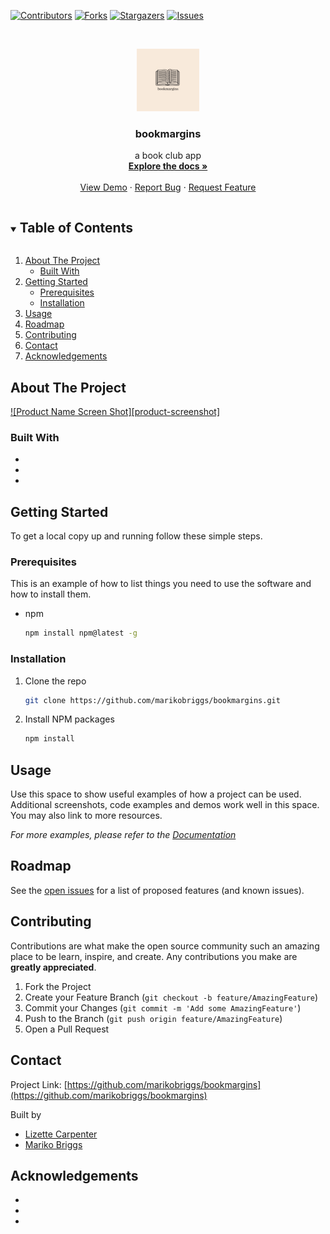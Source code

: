 <!--
*** https://github.com/othneildrew/Best-README-Template
-->

<!-- PROJECT SHIELDS -->
<!--
*** I'm using markdown "reference style" links for readability.
*** Reference links are enclosed in brackets [ ] instead of parentheses ( ).
*** See the bottom of this document for the declaration of the reference variables
*** for contributors-url, forks-url, etc. This is an optional, concise syntax you may use.
*** https://www.markdownguide.org/basic-syntax/#reference-style-links
-->
[![Contributors][contributors-shield]][contributors-url]
[![Forks][forks-shield]][forks-url]
[![Stargazers][stars-shield]][stars-url]
[![Issues][issues-shield]][issues-url]
<!-- [![MIT License][license-shield]][license-url] -->
<!-- [![LinkedIn][linkedin-shield]][linkedin-url] -->



<!-- PROJECT LOGO -->
<br />
<p align="center">
  <a href="https://github.com/marikobriggs/bookmargins">
    <img src="images/bookclub_logo.png" alt="Logo" width="100" height="100">
  </a>

  <h3 align="center">bookmargins</h3>

  <p align="center">
    a book club app
    <br />
    <a href="https://github.com/marikobriggs/bookmargins"><strong>Explore the docs »</strong></a>
    <br />
    <br />
    <a href="https://github.com/marikobriggs/bookmargins">View Demo</a>
    ·
    <a href="https://github.com/marikobriggs/bookmargins/issues">Report Bug</a>
    ·
    <a href="https://github.com/marikobriggs/bookmargins/issues">Request Feature</a>
  </p>
</p>



<!-- TABLE OF CONTENTS -->
<details open="open">
  <summary><h2 style="display: inline-block">Table of Contents</h2></summary>
  <ol>
    <li>
      <a href="#about-the-project">About The Project</a>
      <ul>
        <li><a href="#built-with">Built With</a></li>
      </ul>
    </li>
    <li>
      <a href="#getting-started">Getting Started</a>
      <ul>
        <li><a href="#prerequisites">Prerequisites</a></li>
        <li><a href="#installation">Installation</a></li>
      </ul>
    </li>
    <li><a href="#usage">Usage</a></li>
    <li><a href="#roadmap">Roadmap</a></li>
    <li><a href="#contributing">Contributing</a></li>
    <!-- <li><a href="#license">License</a></li> -->
    <li><a href="#contact">Contact</a></li>
    <li><a href="#acknowledgements">Acknowledgements</a></li>
  </ol>
</details>



<!-- ABOUT THE PROJECT -->
## About The Project

[![Product Name Screen Shot][product-screenshot]](https://example.com)


### Built With

* []()
* []()
* []()



<!-- GETTING STARTED -->
## Getting Started

To get a local copy up and running follow these simple steps.

### Prerequisites

This is an example of how to list things you need to use the software and how to install them.
* npm
  ```sh
  npm install npm@latest -g
  ```

### Installation

1. Clone the repo
   ```sh
   git clone https://github.com/marikobriggs/bookmargins.git
   ```
2. Install NPM packages
   ```sh
   npm install
   ```



<!-- USAGE EXAMPLES -->
## Usage

Use this space to show useful examples of how a project can be used. Additional screenshots, code examples and demos work well in this space. You may also link to more resources.

_For more examples, please refer to the [Documentation](https://example.com)_



<!-- ROADMAP -->
## Roadmap

See the [open issues](https://github.com/marikobriggs/bookmargins/issues) for a list of proposed features (and known issues).



<!-- CONTRIBUTING -->
## Contributing

Contributions are what make the open source community such an amazing place to be learn, inspire, and create. Any contributions you make are **greatly appreciated**.

1. Fork the Project
2. Create your Feature Branch (`git checkout -b feature/AmazingFeature`)
3. Commit your Changes (`git commit -m 'Add some AmazingFeature'`)
4. Push to the Branch (`git push origin feature/AmazingFeature`)
5. Open a Pull Request



<!-- LICENSE
## License

Distributed under the MIT License. See `LICENSE` for more information.
 -->


<!-- CONTACT -->
## Contact

Project Link: [https://github.com/marikobriggs/bookmargins](https://github.com/marikobriggs/bookmargins)

Built by 
* [Lizette Carpenter](https://github.com/lcarpenter20)
* [Mariko Briggs](https://linkedin.com/marikobriggs)




<!-- ACKNOWLEDGEMENTS -->
## Acknowledgements

* []()
* []()
* []()





<!-- MARKDOWN LINKS & IMAGES -->
<!-- https://www.markdownguide.org/basic-syntax/#reference-style-links -->
[contributors-shield]: https://img.shields.io/github/contributors/marikobriggs/bookmargins.svg?style=for-the-badge
[contributors-url]: https://github.com/marikobriggs/bookmargins/graphs/contributors
[forks-shield]: https://img.shields.io/github/forks/marikobriggs/bookmargins.svg?style=for-the-badge
[forks-url]: https://github.com/marikobriggs/bookmargins/network/members
[stars-shield]: https://img.shields.io/github/stars/marikobriggs/bookmargins.svg?style=for-the-badge
[stars-url]: https://github.com/marikobriggs/bookmargins/stargazers
[issues-shield]: https://img.shields.io/github/issues/marikobriggs/bookmargins.svg?style=for-the-badge
[issues-url]: https://github.com/marikobriggs/bookmargins/issues
[license-shield]: https://img.shields.io/github/license/marikobriggs/bookmargins.svg?style=for-the-badge
[license-url]: https://github.com/marikobriggs/bookmargins/blob/master/LICENSE.txt
<!-- [linkedin-shield]: https://img.shields.io/badge/-LinkedIn-black.svg?style=for-the-badge&logo=linkedin&colorB=555
[linkedin-url]: https://linkedin.com/in/marikobriggs -->

